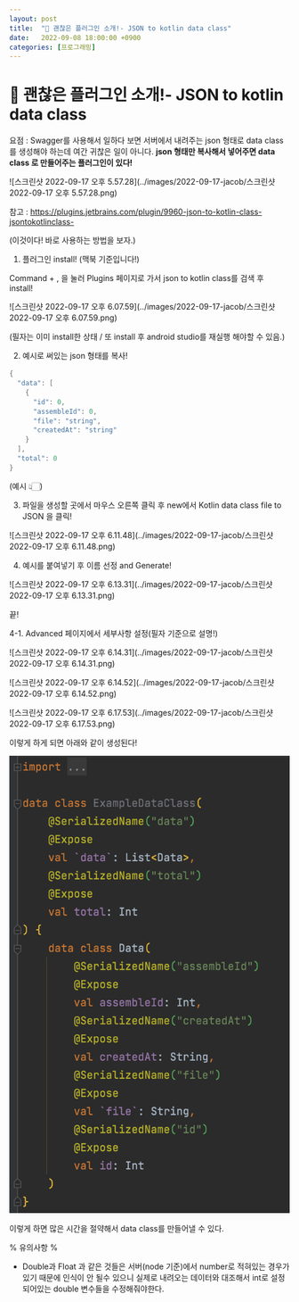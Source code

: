 ```yaml
---
layout: post
title:  "🔌 괜찮은 플러그인 소개!- JSON to kotlin data class"
date:   2022-09-08 18:00:00 +0900
categories: [프로그래밍]
---
```


# 🔌 괜찮은 플러그인 소개!- JSON to kotlin data class



요점 : Swagger를 사용해서 일하다 보면 서버에서 내려주는 json 형태로 data class 를 생성해야 하는데 여간 귀찮은 일이 아니다. **json 형태만 복사해서 넣어주면 data class 로 만들어주는 플러그인이 있다!**

![스크린샷 2022-09-17 오후 5.57.28](../images/2022-09-17-jacob/스크린샷 2022-09-17 오후 5.57.28.png)

참고 : https://plugins.jetbrains.com/plugin/9960-json-to-kotlin-class-jsontokotlinclass-

(이것이다! 바로 사용하는 방법을 보자.)

1. 플러그인 install! (맥북 기준입니다!)

Command + , 을 눌러 Plugins 페이지로 가서 json to kotlin class를 검색 후 install!

![스크린샷 2022-09-17 오후 6.07.59](../images/2022-09-17-jacob/스크린샷 2022-09-17 오후 6.07.59.png)

(필자는 이미 install한 상태 / 또 install 후 android studio를 재실행 해야할 수 있음.)

2. 예시로 써있는 json 형태를 복사!

```kotlin
{
  "data": [
    {
      "id": 0,
      "assembleId": 0,
      "file": "string",
      "createdAt": "string"
    }
  ],
  "total": 0
}
```

(예시 👆🏻)

3. 파일을 생성할 곳에서 마우스 오른쪽 클릭 후 new에서 Kotlin data class file to JSON 을 클릭!

![스크린샷 2022-09-17 오후 6.11.48](../images/2022-09-17-jacob/스크린샷 2022-09-17 오후 6.11.48.png)



4. 예시를 붙여넣기 후 이름 선정 and Generate!

![스크린샷 2022-09-17 오후 6.13.31](../images/2022-09-17-jacob/스크린샷 2022-09-17 오후 6.13.31.png)

끝!

4-1. Advanced 페이지에서 세부사항 설정(필자 기준으로 설명!)

![스크린샷 2022-09-17 오후 6.14.31](../images/2022-09-17-jacob/스크린샷 2022-09-17 오후 6.14.31.png)

![스크린샷 2022-09-17 오후 6.14.52](../images/2022-09-17-jacob/스크린샷 2022-09-17 오후 6.14.52.png)

![스크린샷 2022-09-17 오후 6.17.53](../images/2022-09-17-jacob/스크린샷 2022-09-17 오후 6.17.53.png)

이렇게 하게 되면 아래와 같이 생성된다!

![image-20220917182203650](../images/2022-09-17-jacob/image-20220917182203650.png)

이렇게 하면 많은 시간을 절약해서 data class를 만들어낼 수 있다.



% 유의사항 %

- Double과 Float 과 같은 것들은 서버(node 기준)에서 number로 적혀있는 경우가 있기 때문에 인식이 안 될수 있으니 실제로 내려오는 데이터와 대조해서 int로 설정되어있는 double 변수들을 수정해줘야한다.
